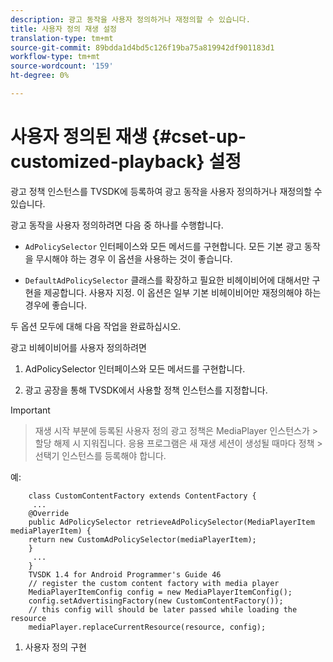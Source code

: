 ```yaml
---
description: 광고 동작을 사용자 정의하거나 재정의할 수 있습니다.
title: 사용자 정의 재생 설정
translation-type: tm+mt
source-git-commit: 89bdda1d4bd5c126f19ba75a819942df901183d1
workflow-type: tm+mt
source-wordcount: '159'
ht-degree: 0%

---
```



# 사용자 정의된 재생 {#cset-up-customized-playback} 설정

광고 정책 인스턴스를 TVSDK에 등록하여 광고 동작을 사용자 정의하거나 재정의할 수 있습니다.

광고 동작을 사용자 정의하려면 다음 중 하나를 수행합니다.

* `AdPolicySelector` 인터페이스와 모든 메서드를 구현합니다.
모든 기본 광고 동작을 무시해야 하는 경우 이 옵션을 사용하는 것이 좋습니다.

* `DefaultAdPolicySelector` 클래스를 확장하고 필요한 비헤이비어에 대해서만 구현을 제공합니다.
사용자 지정.
이 옵션은 일부 기본 비헤이비어만 재정의해야 하는 경우에 좋습니다.

두 옵션 모두에 대해 다음 작업을 완료하십시오.

광고 비헤이비어를 사용자 정의하려면

1. AdPolicySelector 인터페이스와 모든 메서드를 구현합니다.

1. 광고 공장을 통해 TVSDK에서 사용할 정책 인스턴스를 지정합니다.

>[!IMPORTANT]
>
>>재생 시작 부분에 등록된 사용자 정의 광고 정책은 MediaPlayer 인스턴스가 >할당 해제 시 지워집니다. 응용 프로그램은 새 재생 세션이 생성될 때마다 정책 >선택기 인스턴스를 등록해야 합니다.

예:

```
    class CustomContentFactory extends ContentFactory {
     ...
    @Override
    public AdPolicySelector retrieveAdPolicySelector(MediaPlayerItem mediaPlayerItem) {
    return new CustomAdPolicySelector(mediaPlayerItem);
    }
     ...
    }
    TVSDK 1.4 for Android Programmer's Guide 46
    // register the custom content factory with media player
    MediaPlayerItemConfig config = new MediaPlayerItemConfig();
    config.setAdvertisingFactory(new CustomContentFactory());
    // this config will should be later passed while loading the resource
    mediaPlayer.replaceCurrentResource(resource, config);
```

1. 사용자 정의 구현